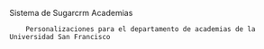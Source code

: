 Sistema de Sugarcrm Academias

		Personalizaciones para el departamento de academias de la Universidad San Francisco